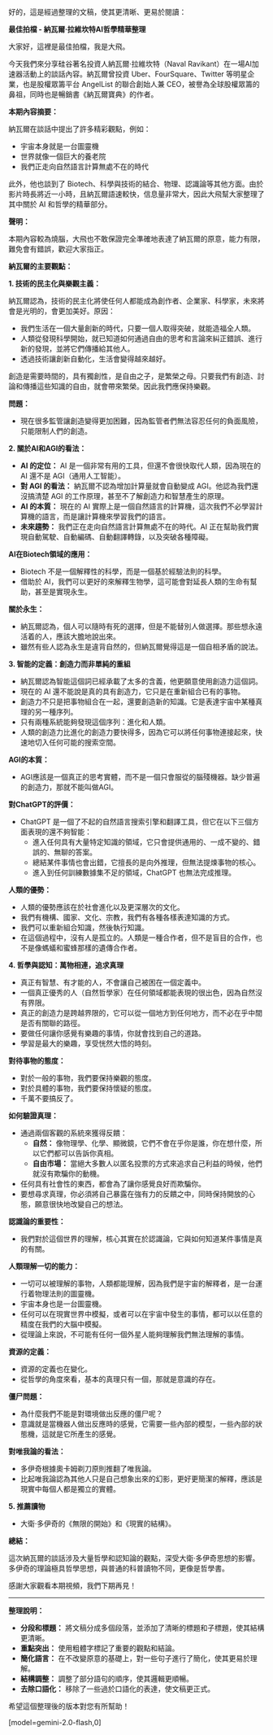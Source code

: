 好的，這是經過整理的文稿，使其更清晰、更易於閱讀：

**最佳拍檔 - 納瓦爾·拉維坎特AI哲學精華整理**

大家好，這裡是最佳拍檔，我是大飛。

今天我們來分享硅谷著名投資人納瓦爾·拉維坎特（Naval Ravikant）在一場AI加速器活動上的談話內容。納瓦爾曾投資 Uber、FourSquare、Twitter 等明星企業，也是股權眾籌平台 AngelList 的聯合創始人兼 CEO，被譽為全球股權眾籌的鼻祖，同時也是暢銷書《納瓦爾寶典》的作者。

**本期內容摘要：**

納瓦爾在談話中提出了許多精彩觀點，例如：

*   宇宙本身就是一台圖靈機
*   世界就像一個巨大的養老院
*   我們正走向自然語言計算無處不在的時代

此外，他也談到了 Biotech、科學與技術的結合、物理、認識論等其他方面。由於影片時長將近一小時，且納瓦爾語速較快，信息量非常大，因此大飛幫大家整理了其中關於 AI 和哲學的精華部分。

**聲明：**

本期內容較為燒腦，大飛也不敢保證完全準確地表達了納瓦爾的原意，能力有限，難免會有錯誤，歡迎大家指正。

**納瓦爾的主要觀點：**

**1. 技術的民主化與樂觀主義：**

納瓦爾認為，技術的民主化將使任何人都能成為創作者、企業家、科學家，未來將會是光明的，會更加美好。原因：

*   我們生活在一個大量創新的時代，只要一個人取得突破，就能造福全人類。
*   人類從發現科學開始，就已知道如何通過自由的思考和言論來糾正錯誤、進行新的發現，並將它們傳播給其他人。
*   透過技術讓創新自動化，生活會變得越來越好。

創造是需要時間的，具有獨創性，是自由之子，是繁榮之母。只要我們有創造、討論和傳播這些知識的自由，就會帶來繁榮。因此我們應保持樂觀。

**問題：**

*   現在很多監管讓創造變得更加困難，因為監管者們無法容忍任何的負面風險，只能限制人們的創造。

**2. 關於AI和AGI的看法：**

*   **AI 的定位：** AI 是一個非常有用的工具，但還不會很快取代人類，因為現在的 AI 還不是 AGI（通用人工智能）。
*   **對 AGI 的看法：** 納瓦爾不認為增加計算量就會自動變成 AGI。他認為我們還沒搞清楚 AGI 的工作原理，甚至不了解創造力和智慧產生的原理。
*   **AI 的本質：** 現在的 AI 實際上是一個自然語言的計算機，這次我們不必學習計算機的語言，而是讓計算機來學習我們的語言。
*   **未來趨勢：** 我們正在走向自然語言計算無處不在的時代。AI 正在幫助我們實現自動駕駛、自動編碼、自動翻譯轉錄，以及突破各種障礙。

**AI在Biotech領域的應用：**

*   Biotech 不是一個解釋性的科學，而是一個基於經驗法則的科學。
*   借助於 AI，我們可以更好的來解釋生物學，這可能會對延長人類的生命有幫助，甚至是實現永生。

**關於永生：**

*   納瓦爾認為，個人可以隨時有死的選擇，但是不能替別人做選擇。那些想永遠活着的人，應該大膽地說出來。
*   雖然有些人認為永生是違背自然的，但納瓦爾覺得這是一個自相矛盾的說法。

**3. 智能的定義：創造力而非單純的重組**

*   納瓦爾認為智能這個詞已經承載了太多的含義，他更願意使用創造力這個詞。
*   現在的 AI 還不能說是真的具有創造力，它只是在重新組合已有的事物。
*   創造力不只是把事物組合在一起，還要創造新的知識。它是表達宇宙中某種真理的另一種序列。
*   只有兩種系統能夠發現這個序列：進化和人類。
*   人類的創造力比進化的創造力要快得多，因為它可以將任何事物連接起來，快速地切入任何可能的搜索空間。

**AGI的本質：**

*   AGI應該是一個真正的思考實體，而不是一個只會服從的腦殘機器。缺少普遍的創造力，那就不能叫做AGI。

**對ChatGPT的評價：**

*   ChatGPT 是一個了不起的自然語言搜索引擎和翻譯工具，但它在以下三個方面表現的還不夠智能：
    *   進入任何具有大量特定知識的領域，它只會提供通用的、一成不變的、錯誤的、無聊的答案。
    *   總結某件事情也會出錯，它擅長的是向外推理，但無法提煉事物的核心。
    *   進入到任何訓練數據集不足的領域，ChatGPT 也無法完成推理。

**人類的優勢：**

*   人類的優勢應該在於社會進化以及更深層次的文化。
*   我們有機構、國家、文化、宗教，我們有各種各樣表達知識的方式。
*   我們可以重新組合知識，然後執行知識。
*   在這個過程中，沒有人是孤立的。人類是一種合作者，但不是盲目的合作，也不是像螞蟻和蜜蜂那樣的遺傳合作者。

**4. 哲學與認知：萬物相連，追求真理**

*   真正有智慧、有才能的人，不會讓自己被困在一個定義中。
*   一個真正優秀的人（自然哲學家）在任何領域都能表現的很出色，因為自然沒有界限。
*   真正的創造力是跨越界限的，它可以從一個地方到任何地方，而不必在乎中間是否有關聯的路徑。
*   要做任何讓你感覺有樂趣的事情，你就會找到自己的道路。
*   學習是最大的樂趣，享受恍然大悟的時刻。

**對待事物的態度：**

*   對於一般的事物，我們要保持樂觀的態度。
*   對於具體的事物，我們要保持懷疑的態度。
*   千萬不要搞反了。

**如何驗證真理：**

*   通過兩個客觀的系統來獲得反饋：
    *   **自然：** 像物理學、化學、顯微鏡，它們不會在乎你是誰，你在想什麼，所以它們都可以告訴你真相。
    *   **自由市場：** 當絕大多數人以匿名投票的方式來追求自己利益的時候，他們就沒有欺騙你的動機。
*   任何具有社會性的東西，都會為了讓你感覺良好而欺騙你。
*   要想尋求真理，你必須將自己暴露在強有力的反饋之中，同時保持開放的心態，願意很快地改變自己的想法。

**認識論的重要性：**

*   我們對於這個世界的理解，核心其實在於認識論，它與如何知道某件事情是真的有關。

**人類理解一切的能力：**

*   一切可以被理解的事物，人類都能理解，因為我們是宇宙的解釋者，是一台運行着物理法則的圖靈機。
*   宇宙本身也是一台圖靈機。
*   任何可以在現實世界中模擬，或者可以在宇宙中發生的事情，都可以以任意的精度在我們的大腦中模擬。
*   從理論上來說，不可能有任何一個外星人能夠理解我們無法理解的事情。

**資源的定義：**

*   資源的定義也在變化。
*   從哲學的角度來看，基本的真理只有一個，那就是意識的存在。

**僵尸問題：**

*   為什麼我們不能是對環境做出反應的僵尸呢？
*   意識就是當機器人做出反應時的感覺，它需要一些內部的模型，一些內部的狀態機，這就是它所產生的感覺。

**對唯我論的看法：**

*   多伊奇根據奧卡姆剃刀原則推翻了唯我論。
*   比起唯我論認為其他人只是自己想象出來的幻影，更好更簡潔的解釋，應該是現實中每個人都是獨立的實體。

**5. 推薦讀物**

*   大衛·多伊奇的《無限的開始》和《現實的結構》。

**總結：**

這次納瓦爾的談話涉及大量哲學和認知論的觀點，深受大衛·多伊奇思想的影響。多伊奇的理論極具哲學思想，與普通的科普讀物不同，更像是哲學書。

感謝大家觀看本期視頻，我們下期再見！

---

**整理說明：**

*   **分段和標題：** 將文稿分成多個段落，並添加了清晰的標題和子標題，使其結構更清晰。
*   **重點突出：** 使用粗體字標記了重要的觀點和結論。
*   **簡化語言：** 在不改變原意的基礎上，對一些句子進行了簡化，使其更易於理解。
*   **結構調整：** 調整了部分語句的順序，使其邏輯更順暢。
*   **去除口語化：** 移除了一些過於口語化的表達，使文稿更正式。

希望這個整理後的版本對您有所幫助！

[model=gemini-2.0-flash,0]
